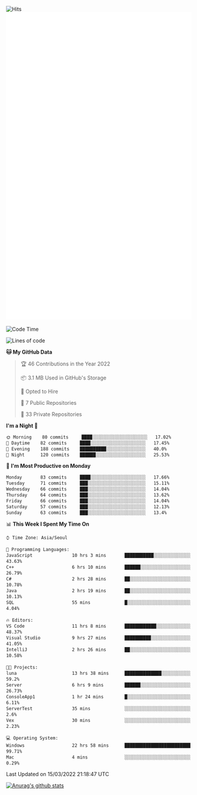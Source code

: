 ![Hits](https://hits.seeyoufarm.com/api/count/incr/badge.svg?url=https%3A%2F%2Fgithub.com%2Fkokose1234&count_bg=%2379C83D&title_bg=%23555555&icon=apple.svg&icon_color=%23E7E7E7&title=hits&edge_flat=false)
<br/>
![Metrics](https://github.com/kokose1234/kokose1234/blob/main/github-metrics.svg)

<!--START_SECTION:waka-->
![Code Time](http://img.shields.io/badge/Code%20Time-572%20hrs%2057%20mins-blue)

![Lines of code](https://img.shields.io/badge/From%20Hello%20World%20I%27ve%20Written-2%20Million%20lines%20of%20code-blue)

**🐱 My GitHub Data** 

> 🏆 46 Contributions in the Year 2022
 > 
> 📦 3.1 MB Used in GitHub's Storage 
 > 
> 💼 Opted to Hire
 > 
> 📜 7 Public Repositories 
 > 
> 🔑 33 Private Repositories  
 > 
**I'm a Night 🦉** 

```text
🌞 Morning    80 commits     ████░░░░░░░░░░░░░░░░░░░░░   17.02% 
🌆 Daytime    82 commits     ████░░░░░░░░░░░░░░░░░░░░░   17.45% 
🌃 Evening    188 commits    ██████████░░░░░░░░░░░░░░░   40.0% 
🌙 Night      120 commits    ██████░░░░░░░░░░░░░░░░░░░   25.53%

```
📅 **I'm Most Productive on Monday** 

```text
Monday       83 commits     ████░░░░░░░░░░░░░░░░░░░░░   17.66% 
Tuesday      71 commits     ███░░░░░░░░░░░░░░░░░░░░░░   15.11% 
Wednesday    66 commits     ███░░░░░░░░░░░░░░░░░░░░░░   14.04% 
Thursday     64 commits     ███░░░░░░░░░░░░░░░░░░░░░░   13.62% 
Friday       66 commits     ███░░░░░░░░░░░░░░░░░░░░░░   14.04% 
Saturday     57 commits     ███░░░░░░░░░░░░░░░░░░░░░░   12.13% 
Sunday       63 commits     ███░░░░░░░░░░░░░░░░░░░░░░   13.4%

```


📊 **This Week I Spent My Time On** 

```text
⌚︎ Time Zone: Asia/Seoul

💬 Programming Languages: 
JavaScript               10 hrs 3 mins       ███████████░░░░░░░░░░░░░░   43.63% 
C++                      6 hrs 10 mins       ██████░░░░░░░░░░░░░░░░░░░   26.79% 
C#                       2 hrs 28 mins       ██░░░░░░░░░░░░░░░░░░░░░░░   10.78% 
Java                     2 hrs 19 mins       ██░░░░░░░░░░░░░░░░░░░░░░░   10.13% 
SQL                      55 mins             █░░░░░░░░░░░░░░░░░░░░░░░░   4.04%

🔥 Editors: 
VS Code                  11 hrs 8 mins       ████████████░░░░░░░░░░░░░   48.37% 
Visual Studio            9 hrs 27 mins       ██████████░░░░░░░░░░░░░░░   41.05% 
IntelliJ                 2 hrs 26 mins       ██░░░░░░░░░░░░░░░░░░░░░░░   10.58%

🐱‍💻 Projects: 
luna                     13 hrs 38 mins      ██████████████░░░░░░░░░░░   59.2% 
Server                   6 hrs 9 mins        ██████░░░░░░░░░░░░░░░░░░░   26.73% 
ConsoleApp1              1 hr 24 mins        █░░░░░░░░░░░░░░░░░░░░░░░░   6.11% 
ServerTest               35 mins             ░░░░░░░░░░░░░░░░░░░░░░░░░   2.6% 
Vex                      30 mins             ░░░░░░░░░░░░░░░░░░░░░░░░░   2.23%

💻 Operating System: 
Windows                  22 hrs 58 mins      █████████████████████████   99.71% 
Mac                      4 mins              ░░░░░░░░░░░░░░░░░░░░░░░░░   0.29%

```


 Last Updated on 15/03/2022 21:18:47 UTC
<!--END_SECTION:waka-->

[![Anurag's github stats](https://github-readme-stats.vercel.app/api?username=kokose1234&theme=dracula)](https://github.com/anuraghazra/github-readme-stats)



	
